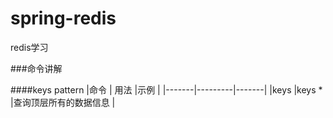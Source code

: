 # spring-redis
redis学习

###命令讲解

####keys pattern
|命令   |  用法    |示例   |
|-------|---------|-------|
|keys   |keys  *   |查询顶层所有的数据信息 |
